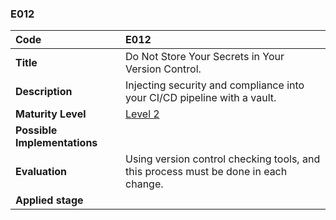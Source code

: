 ### E012

|**Code**           | **E012** |
| :--               | :--      |
|**Title**          | Do Not Store Your Secrets in Your Version Control.|
|**Description**    | Injecting security and compliance into your CI/CD pipeline with a vault.|
|**Maturity Level** | [Level 2](/LEVELS.html#level-2) |
|**Possible Implementations** | |
|**Evaluation**     | Using version control checking tools, and this process must be done in each change. |
|**Applied stage**  | |
